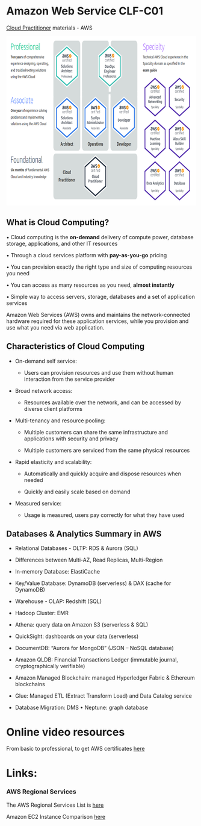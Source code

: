 # Amazon Web Service CLF-C01
[Cloud Practitioner](https://aws.amazon.com/certification) materials  - AWS


<p align="center">
  <img width="800" height="450" src="https://github.com/Foroozani/AWS_CLF-C01/blob/main/images/aws-cer.png">
</p>

## What is Cloud Computing?

• Cloud computing is the **on-demand** delivery of compute power, database storage, applications, and other IT resources

• Through a cloud services platform with **pay-as-you-go** pricing 

• You can provision exactly the right type and size of computing resources you need

• You can access as many resources as you need, **almost instantly** 

• Simple way to access servers, storage, databases and a set of application services


Amazon Web Services (AWS) owns and maintains the network-connected hardware required for these application services, while you provision and use what you need via web application.

## Characteristics of Cloud Computing
* On-demand self service:

   * Users can provision resources and use them without human interaction from the service provider
   
* Broad network access: 

   * Resources available over the network, and can be accessed by diverse client platforms
   
* Multi-tenancy and resource pooling:

   * Multiple customers can share the same infrastructure and applications with security and privacy
   
   * Multiple customers are serviced from the same physical resources
   
* Rapid elasticity and scalability: 

   * Automatically and quickly acquire and dispose resources when needed 
   
   * Quickly and easily scale based on demand
   
* Measured service: 

   * Usage is measured, users pay correctly for what they have used


## Databases & Analytics Summary in AWS
* Relational Databases - OLTP: RDS & Aurora (SQL) 

* Differences between Multi-AZ, Read Replicas, Multi-Region 

* In-memory Database: ElastiCache 
 
* Key/Value Database: DynamoDB (serverless) & DAX (cache for DynamoDB) 
 
* Warehouse - OLAP: Redshift (SQL) 
 
*  Hadoop Cluster: EMR 
  
*  Athena: query data on Amazon S3 (serverless & SQL)
  
* QuickSight: dashboards on your data (serverless) 
 
* DocumentDB: “Aurora for MongoDB” (JSON – NoSQL database) 
 
* Amazon QLDB: Financial Transactions Ledger (immutable journal, cryptographically verifiable) 
 
*  Amazon Managed Blockchain: managed Hyperledger Fabric & Ethereum blockchains 
  
*  Glue: Managed ETL (Extract Transform Load) and Data Catalog service 
  
*  Database Migration: DMS • Neptune: graph database



# Online video resources
From basic to professional, to get AWS certificates [here](https://www.youtube.com/c/StephaneMaarek/videos)


# Links: 
### AWS Regional Services
The AWS Regional Services List is [here](https://aws.amazon.com/about-aws/global-infrastructure/regional-product-services/?p=ngi&loc=4)

Amazon EC2 Instance Comparison [here](https://instances.vantage.sh/)


